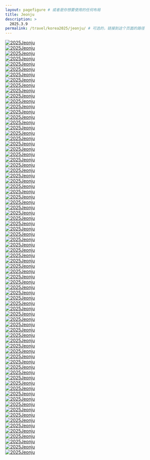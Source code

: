 ```yaml
---
layout: pagefigure # 或者是你想要使用的任何布局
title: Jeonju
description: >
  2025.3.9
permalink: /travel/korea2025/jeonju/ # 可选的，链接到这个页面的路径
---
```


<div class="figure-grid">
<div class="figure-grid-sizer"></div>
<div class="figure-grid-item">
        <a href="https://hobbyfigure.rayleigh-lin.top/2025Jeonju/_RAY2914.webp" data-lightbox="roadtrip" class="image-link">
        <img class="lozad" 
             data-src="https://hobbyfigure.rayleigh-lin.top/2025JeonjuC/_RAY2914.webp"
             alt="2025Jeonju"/>
        </a>
</div>
<div class="figure-grid-item">
        <a href="https://hobbyfigure.rayleigh-lin.top/2025Jeonju/_RAY2979.webp" data-lightbox="roadtrip" class="image-link">
        <img class="lozad" 
             data-src="https://hobbyfigure.rayleigh-lin.top/2025JeonjuC/_RAY2979.webp"
             alt="2025Jeonju"/>
        </a>
</div>
<div class="figure-grid-item">
        <a href="https://hobbyfigure.rayleigh-lin.top/2025Jeonju/_RAY2715.webp" data-lightbox="roadtrip" class="image-link">
        <img class="lozad" 
             data-src="https://hobbyfigure.rayleigh-lin.top/2025JeonjuC/_RAY2715.webp"
             alt="2025Jeonju"/>
        </a>
</div>
<div class="figure-grid-item">
        <a href="https://hobbyfigure.rayleigh-lin.top/2025Jeonju/_RAY2923.webp" data-lightbox="roadtrip" class="image-link">
        <img class="lozad" 
             data-src="https://hobbyfigure.rayleigh-lin.top/2025JeonjuC/_RAY2923.webp"
             alt="2025Jeonju"/>
        </a>
</div>
<div class="figure-grid-item">
        <a href="https://hobbyfigure.rayleigh-lin.top/2025Jeonju/_RAY2759.webp" data-lightbox="roadtrip" class="image-link">
        <img class="lozad" 
             data-src="https://hobbyfigure.rayleigh-lin.top/2025JeonjuC/_RAY2759.webp"
             alt="2025Jeonju"/>
        </a>
</div>
<div class="figure-grid-item">
        <a href="https://hobbyfigure.rayleigh-lin.top/2025Jeonju/_RAY3164.webp" data-lightbox="roadtrip" class="image-link">
        <img class="lozad" 
             data-src="https://hobbyfigure.rayleigh-lin.top/2025JeonjuC/_RAY3164.webp"
             alt="2025Jeonju"/>
        </a>
</div>
<div class="figure-grid-item">
        <a href="https://hobbyfigure.rayleigh-lin.top/2025Jeonju/_RAY3021.webp" data-lightbox="roadtrip" class="image-link">
        <img class="lozad" 
             data-src="https://hobbyfigure.rayleigh-lin.top/2025JeonjuC/_RAY3021.webp"
             alt="2025Jeonju"/>
        </a>
</div>
<div class="figure-grid-item">
        <a href="https://hobbyfigure.rayleigh-lin.top/2025Jeonju/_RAY2919.webp" data-lightbox="roadtrip" class="image-link">
        <img class="lozad" 
             data-src="https://hobbyfigure.rayleigh-lin.top/2025JeonjuC/_RAY2919.webp"
             alt="2025Jeonju"/>
        </a>
</div>
<div class="figure-grid-item">
        <a href="https://hobbyfigure.rayleigh-lin.top/2025Jeonju/_RAY3037.webp" data-lightbox="roadtrip" class="image-link">
        <img class="lozad" 
             data-src="https://hobbyfigure.rayleigh-lin.top/2025JeonjuC/_RAY3037.webp"
             alt="2025Jeonju"/>
        </a>
</div>
<div class="figure-grid-item">
        <a href="https://hobbyfigure.rayleigh-lin.top/2025Jeonju/_RAY2714.webp" data-lightbox="roadtrip" class="image-link">
        <img class="lozad" 
             data-src="https://hobbyfigure.rayleigh-lin.top/2025JeonjuC/_RAY2714.webp"
             alt="2025Jeonju"/>
        </a>
</div>
<div class="figure-grid-item">
        <a href="https://hobbyfigure.rayleigh-lin.top/2025Jeonju/_RAY3113.webp" data-lightbox="roadtrip" class="image-link">
        <img class="lozad" 
             data-src="https://hobbyfigure.rayleigh-lin.top/2025JeonjuC/_RAY3113.webp"
             alt="2025Jeonju"/>
        </a>
</div>
<div class="figure-grid-item">
        <a href="https://hobbyfigure.rayleigh-lin.top/2025Jeonju/_RAY2796.webp" data-lightbox="roadtrip" class="image-link">
        <img class="lozad" 
             data-src="https://hobbyfigure.rayleigh-lin.top/2025JeonjuC/_RAY2796.webp"
             alt="2025Jeonju"/>
        </a>
</div>
<div class="figure-grid-item">
        <a href="https://hobbyfigure.rayleigh-lin.top/2025Jeonju/_RAY2846.webp" data-lightbox="roadtrip" class="image-link">
        <img class="lozad" 
             data-src="https://hobbyfigure.rayleigh-lin.top/2025JeonjuC/_RAY2846.webp"
             alt="2025Jeonju"/>
        </a>
</div>
<div class="figure-grid-item">
        <a href="https://hobbyfigure.rayleigh-lin.top/2025Jeonju/_RAY2954.webp" data-lightbox="roadtrip" class="image-link">
        <img class="lozad" 
             data-src="https://hobbyfigure.rayleigh-lin.top/2025JeonjuC/_RAY2954.webp"
             alt="2025Jeonju"/>
        </a>
</div>
<div class="figure-grid-item">
        <a href="https://hobbyfigure.rayleigh-lin.top/2025Jeonju/_RAY2764.webp" data-lightbox="roadtrip" class="image-link">
        <img class="lozad" 
             data-src="https://hobbyfigure.rayleigh-lin.top/2025JeonjuC/_RAY2764.webp"
             alt="2025Jeonju"/>
        </a>
</div>
<div class="figure-grid-item">
        <a href="https://hobbyfigure.rayleigh-lin.top/2025Jeonju/_RAY2699.webp" data-lightbox="roadtrip" class="image-link">
        <img class="lozad" 
             data-src="https://hobbyfigure.rayleigh-lin.top/2025JeonjuC/_RAY2699.webp"
             alt="2025Jeonju"/>
        </a>
</div>
<div class="figure-grid-item">
        <a href="https://hobbyfigure.rayleigh-lin.top/2025Jeonju/_RAY2733.webp" data-lightbox="roadtrip" class="image-link">
        <img class="lozad" 
             data-src="https://hobbyfigure.rayleigh-lin.top/2025JeonjuC/_RAY2733.webp"
             alt="2025Jeonju"/>
        </a>
</div>
<div class="figure-grid-item">
        <a href="https://hobbyfigure.rayleigh-lin.top/2025Jeonju/_RAY3067.webp" data-lightbox="roadtrip" class="image-link">
        <img class="lozad" 
             data-src="https://hobbyfigure.rayleigh-lin.top/2025JeonjuC/_RAY3067.webp"
             alt="2025Jeonju"/>
        </a>
</div>
<div class="figure-grid-item">
        <a href="https://hobbyfigure.rayleigh-lin.top/2025Jeonju/_RAY2861.webp" data-lightbox="roadtrip" class="image-link">
        <img class="lozad" 
             data-src="https://hobbyfigure.rayleigh-lin.top/2025JeonjuC/_RAY2861.webp"
             alt="2025Jeonju"/>
        </a>
</div>
<div class="figure-grid-item">
        <a href="https://hobbyfigure.rayleigh-lin.top/2025Jeonju/_RAY2932.webp" data-lightbox="roadtrip" class="image-link">
        <img class="lozad" 
             data-src="https://hobbyfigure.rayleigh-lin.top/2025JeonjuC/_RAY2932.webp"
             alt="2025Jeonju"/>
        </a>
</div>
<div class="figure-grid-item">
        <a href="https://hobbyfigure.rayleigh-lin.top/2025Jeonju/_RAY2857.webp" data-lightbox="roadtrip" class="image-link">
        <img class="lozad" 
             data-src="https://hobbyfigure.rayleigh-lin.top/2025JeonjuC/_RAY2857.webp"
             alt="2025Jeonju"/>
        </a>
</div>
<div class="figure-grid-item">
        <a href="https://hobbyfigure.rayleigh-lin.top/2025Jeonju/_RAY2683.webp" data-lightbox="roadtrip" class="image-link">
        <img class="lozad" 
             data-src="https://hobbyfigure.rayleigh-lin.top/2025JeonjuC/_RAY2683.webp"
             alt="2025Jeonju"/>
        </a>
</div>
<div class="figure-grid-item">
        <a href="https://hobbyfigure.rayleigh-lin.top/2025Jeonju/_RAY2841.webp" data-lightbox="roadtrip" class="image-link">
        <img class="lozad" 
             data-src="https://hobbyfigure.rayleigh-lin.top/2025JeonjuC/_RAY2841.webp"
             alt="2025Jeonju"/>
        </a>
</div>
<div class="figure-grid-item">
        <a href="https://hobbyfigure.rayleigh-lin.top/2025Jeonju/_RAY3180.webp" data-lightbox="roadtrip" class="image-link">
        <img class="lozad" 
             data-src="https://hobbyfigure.rayleigh-lin.top/2025JeonjuC/_RAY3180.webp"
             alt="2025Jeonju"/>
        </a>
</div>
<div class="figure-grid-item">
        <a href="https://hobbyfigure.rayleigh-lin.top/2025Jeonju/_RAY2744.webp" data-lightbox="roadtrip" class="image-link">
        <img class="lozad" 
             data-src="https://hobbyfigure.rayleigh-lin.top/2025JeonjuC/_RAY2744.webp"
             alt="2025Jeonju"/>
        </a>
</div>
<div class="figure-grid-item">
        <a href="https://hobbyfigure.rayleigh-lin.top/2025Jeonju/_RAY2969.webp" data-lightbox="roadtrip" class="image-link">
        <img class="lozad" 
             data-src="https://hobbyfigure.rayleigh-lin.top/2025JeonjuC/_RAY2969.webp"
             alt="2025Jeonju"/>
        </a>
</div>
<div class="figure-grid-item">
        <a href="https://hobbyfigure.rayleigh-lin.top/2025Jeonju/_RAY3046.webp" data-lightbox="roadtrip" class="image-link">
        <img class="lozad" 
             data-src="https://hobbyfigure.rayleigh-lin.top/2025JeonjuC/_RAY3046.webp"
             alt="2025Jeonju"/>
        </a>
</div>
<div class="figure-grid-item">
        <a href="https://hobbyfigure.rayleigh-lin.top/2025Jeonju/_RAY2817.webp" data-lightbox="roadtrip" class="image-link">
        <img class="lozad" 
             data-src="https://hobbyfigure.rayleigh-lin.top/2025JeonjuC/_RAY2817.webp"
             alt="2025Jeonju"/>
        </a>
</div>
<div class="figure-grid-item">
        <a href="https://hobbyfigure.rayleigh-lin.top/2025Jeonju/_RAY3178.webp" data-lightbox="roadtrip" class="image-link">
        <img class="lozad" 
             data-src="https://hobbyfigure.rayleigh-lin.top/2025JeonjuC/_RAY3178.webp"
             alt="2025Jeonju"/>
        </a>
</div>
<div class="figure-grid-item">
        <a href="https://hobbyfigure.rayleigh-lin.top/2025Jeonju/_RAY2724.webp" data-lightbox="roadtrip" class="image-link">
        <img class="lozad" 
             data-src="https://hobbyfigure.rayleigh-lin.top/2025JeonjuC/_RAY2724.webp"
             alt="2025Jeonju"/>
        </a>
</div>
<div class="figure-grid-item">
        <a href="https://hobbyfigure.rayleigh-lin.top/2025Jeonju/_RAY3070.webp" data-lightbox="roadtrip" class="image-link">
        <img class="lozad" 
             data-src="https://hobbyfigure.rayleigh-lin.top/2025JeonjuC/_RAY3070.webp"
             alt="2025Jeonju"/>
        </a>
</div>
<div class="figure-grid-item">
        <a href="https://hobbyfigure.rayleigh-lin.top/2025Jeonju/_RAY2732.webp" data-lightbox="roadtrip" class="image-link">
        <img class="lozad" 
             data-src="https://hobbyfigure.rayleigh-lin.top/2025JeonjuC/_RAY2732.webp"
             alt="2025Jeonju"/>
        </a>
</div>
<div class="figure-grid-item">
        <a href="https://hobbyfigure.rayleigh-lin.top/2025Jeonju/_RAY3066.webp" data-lightbox="roadtrip" class="image-link">
        <img class="lozad" 
             data-src="https://hobbyfigure.rayleigh-lin.top/2025JeonjuC/_RAY3066.webp"
             alt="2025Jeonju"/>
        </a>
</div>
<div class="figure-grid-item">
        <a href="https://hobbyfigure.rayleigh-lin.top/2025Jeonju/_RAY2822.webp" data-lightbox="roadtrip" class="image-link">
        <img class="lozad" 
             data-src="https://hobbyfigure.rayleigh-lin.top/2025JeonjuC/_RAY2822.webp"
             alt="2025Jeonju"/>
        </a>
</div>
<div class="figure-grid-item">
        <a href="https://hobbyfigure.rayleigh-lin.top/2025Jeonju/_RAY2926.webp" data-lightbox="roadtrip" class="image-link">
        <img class="lozad" 
             data-src="https://hobbyfigure.rayleigh-lin.top/2025JeonjuC/_RAY2926.webp"
             alt="2025Jeonju"/>
        </a>
</div>
<div class="figure-grid-item">
        <a href="https://hobbyfigure.rayleigh-lin.top/2025Jeonju/_RAY2859.webp" data-lightbox="roadtrip" class="image-link">
        <img class="lozad" 
             data-src="https://hobbyfigure.rayleigh-lin.top/2025JeonjuC/_RAY2859.webp"
             alt="2025Jeonju"/>
        </a>
</div>
<div class="figure-grid-item">
        <a href="https://hobbyfigure.rayleigh-lin.top/2025Jeonju/_RAY3032.webp" data-lightbox="roadtrip" class="image-link">
        <img class="lozad" 
             data-src="https://hobbyfigure.rayleigh-lin.top/2025JeonjuC/_RAY3032.webp"
             alt="2025Jeonju"/>
        </a>
</div>
<div class="figure-grid-item">
        <a href="https://hobbyfigure.rayleigh-lin.top/2025Jeonju/_RAY2711.webp" data-lightbox="roadtrip" class="image-link">
        <img class="lozad" 
             data-src="https://hobbyfigure.rayleigh-lin.top/2025JeonjuC/_RAY2711.webp"
             alt="2025Jeonju"/>
        </a>
</div>
<div class="figure-grid-item">
        <a href="https://hobbyfigure.rayleigh-lin.top/2025Jeonju/_RAY3116.webp" data-lightbox="roadtrip" class="image-link">
        <img class="lozad" 
             data-src="https://hobbyfigure.rayleigh-lin.top/2025JeonjuC/_RAY3116.webp"
             alt="2025Jeonju"/>
        </a>
</div>
<div class="figure-grid-item">
        <a href="https://hobbyfigure.rayleigh-lin.top/2025Jeonju/_RAY2681.webp" data-lightbox="roadtrip" class="image-link">
        <img class="lozad" 
             data-src="https://hobbyfigure.rayleigh-lin.top/2025JeonjuC/_RAY2681.webp"
             alt="2025Jeonju"/>
        </a>
</div>
<div class="figure-grid-item">
        <a href="https://hobbyfigure.rayleigh-lin.top/2025Jeonju/_RAY3091.webp" data-lightbox="roadtrip" class="image-link">
        <img class="lozad" 
             data-src="https://hobbyfigure.rayleigh-lin.top/2025JeonjuC/_RAY3091.webp"
             alt="2025Jeonju"/>
        </a>
</div>
<div class="figure-grid-item">
        <a href="https://hobbyfigure.rayleigh-lin.top/2025Jeonju/_RAY2680.webp" data-lightbox="roadtrip" class="image-link">
        <img class="lozad" 
             data-src="https://hobbyfigure.rayleigh-lin.top/2025JeonjuC/_RAY2680.webp"
             alt="2025Jeonju"/>
        </a>
</div>
<div class="figure-grid-item">
        <a href="https://hobbyfigure.rayleigh-lin.top/2025Jeonju/_RAY2907.webp" data-lightbox="roadtrip" class="image-link">
        <img class="lozad" 
             data-src="https://hobbyfigure.rayleigh-lin.top/2025JeonjuC/_RAY2907.webp"
             alt="2025Jeonju"/>
        </a>
</div>
<div class="figure-grid-item">
        <a href="https://hobbyfigure.rayleigh-lin.top/2025Jeonju/_RAY2881.webp" data-lightbox="roadtrip" class="image-link">
        <img class="lozad" 
             data-src="https://hobbyfigure.rayleigh-lin.top/2025JeonjuC/_RAY2881.webp"
             alt="2025Jeonju"/>
        </a>
</div>
<div class="figure-grid-item">
        <a href="https://hobbyfigure.rayleigh-lin.top/2025Jeonju/_RAY2897.webp" data-lightbox="roadtrip" class="image-link">
        <img class="lozad" 
             data-src="https://hobbyfigure.rayleigh-lin.top/2025JeonjuC/_RAY2897.webp"
             alt="2025Jeonju"/>
        </a>
</div>
<div class="figure-grid-item">
        <a href="https://hobbyfigure.rayleigh-lin.top/2025Jeonju/_RAY3033.webp" data-lightbox="roadtrip" class="image-link">
        <img class="lozad" 
             data-src="https://hobbyfigure.rayleigh-lin.top/2025JeonjuC/_RAY3033.webp"
             alt="2025Jeonju"/>
        </a>
</div>
<div class="figure-grid-item">
        <a href="https://hobbyfigure.rayleigh-lin.top/2025Jeonju/_RAY3160.webp" data-lightbox="roadtrip" class="image-link">
        <img class="lozad" 
             data-src="https://hobbyfigure.rayleigh-lin.top/2025JeonjuC/_RAY3160.webp"
             alt="2025Jeonju"/>
        </a>
</div>
<div class="figure-grid-item">
        <a href="https://hobbyfigure.rayleigh-lin.top/2025Jeonju/_RAY3009.webp" data-lightbox="roadtrip" class="image-link">
        <img class="lozad" 
             data-src="https://hobbyfigure.rayleigh-lin.top/2025JeonjuC/_RAY3009.webp"
             alt="2025Jeonju"/>
        </a>
</div>
<div class="figure-grid-item">
        <a href="https://hobbyfigure.rayleigh-lin.top/2025Jeonju/_RAY2927.webp" data-lightbox="roadtrip" class="image-link">
        <img class="lozad" 
             data-src="https://hobbyfigure.rayleigh-lin.top/2025JeonjuC/_RAY2927.webp"
             alt="2025Jeonju"/>
        </a>
</div>
<div class="figure-grid-item">
        <a href="https://hobbyfigure.rayleigh-lin.top/2025Jeonju/_RAY2874.webp" data-lightbox="roadtrip" class="image-link">
        <img class="lozad" 
             data-src="https://hobbyfigure.rayleigh-lin.top/2025JeonjuC/_RAY2874.webp"
             alt="2025Jeonju"/>
        </a>
</div>
<div class="figure-grid-item">
        <a href="https://hobbyfigure.rayleigh-lin.top/2025Jeonju/_RAY3048.webp" data-lightbox="roadtrip" class="image-link">
        <img class="lozad" 
             data-src="https://hobbyfigure.rayleigh-lin.top/2025JeonjuC/_RAY3048.webp"
             alt="2025Jeonju"/>
        </a>
</div>
<div class="figure-grid-item">
        <a href="https://hobbyfigure.rayleigh-lin.top/2025Jeonju/_RAY2966.webp" data-lightbox="roadtrip" class="image-link">
        <img class="lozad" 
             data-src="https://hobbyfigure.rayleigh-lin.top/2025JeonjuC/_RAY2966.webp"
             alt="2025Jeonju"/>
        </a>
</div>
<div class="figure-grid-item">
        <a href="https://hobbyfigure.rayleigh-lin.top/2025Jeonju/_RAY3043.webp" data-lightbox="roadtrip" class="image-link">
        <img class="lozad" 
             data-src="https://hobbyfigure.rayleigh-lin.top/2025JeonjuC/_RAY3043.webp"
             alt="2025Jeonju"/>
        </a>
</div>
<div class="figure-grid-item">
        <a href="https://hobbyfigure.rayleigh-lin.top/2025Jeonju/_RAY3002.webp" data-lightbox="roadtrip" class="image-link">
        <img class="lozad" 
             data-src="https://hobbyfigure.rayleigh-lin.top/2025JeonjuC/_RAY3002.webp"
             alt="2025Jeonju"/>
        </a>
</div>
<div class="figure-grid-item">
        <a href="https://hobbyfigure.rayleigh-lin.top/2025Jeonju/_RAY2701.webp" data-lightbox="roadtrip" class="image-link">
        <img class="lozad" 
             data-src="https://hobbyfigure.rayleigh-lin.top/2025JeonjuC/_RAY2701.webp"
             alt="2025Jeonju"/>
        </a>
</div>
<div class="figure-grid-item">
        <a href="https://hobbyfigure.rayleigh-lin.top/2025Jeonju/_RAY3055.webp" data-lightbox="roadtrip" class="image-link">
        <img class="lozad" 
             data-src="https://hobbyfigure.rayleigh-lin.top/2025JeonjuC/_RAY3055.webp"
             alt="2025Jeonju"/>
        </a>
</div>
<div class="figure-grid-item">
        <a href="https://hobbyfigure.rayleigh-lin.top/2025Jeonju/_RAY2994.webp" data-lightbox="roadtrip" class="image-link">
        <img class="lozad" 
             data-src="https://hobbyfigure.rayleigh-lin.top/2025JeonjuC/_RAY2994.webp"
             alt="2025Jeonju"/>
        </a>
</div>
<div class="figure-grid-item">
        <a href="https://hobbyfigure.rayleigh-lin.top/2025Jeonju/_RAY2795.webp" data-lightbox="roadtrip" class="image-link">
        <img class="lozad" 
             data-src="https://hobbyfigure.rayleigh-lin.top/2025JeonjuC/_RAY2795.webp"
             alt="2025Jeonju"/>
        </a>
</div>
<div class="figure-grid-item">
        <a href="https://hobbyfigure.rayleigh-lin.top/2025Jeonju/_RAY2845.webp" data-lightbox="roadtrip" class="image-link">
        <img class="lozad" 
             data-src="https://hobbyfigure.rayleigh-lin.top/2025JeonjuC/_RAY2845.webp"
             alt="2025Jeonju"/>
        </a>
</div>
<div class="figure-grid-item">
        <a href="https://hobbyfigure.rayleigh-lin.top/2025Jeonju/_RAY3079.webp" data-lightbox="roadtrip" class="image-link">
        <img class="lozad" 
             data-src="https://hobbyfigure.rayleigh-lin.top/2025JeonjuC/_RAY3079.webp"
             alt="2025Jeonju"/>
        </a>
</div>
<div class="figure-grid-item">
        <a href="https://hobbyfigure.rayleigh-lin.top/2025Jeonju/_RAY2687.webp" data-lightbox="roadtrip" class="image-link">
        <img class="lozad" 
             data-src="https://hobbyfigure.rayleigh-lin.top/2025JeonjuC/_RAY2687.webp"
             alt="2025Jeonju"/>
        </a>
</div>
<div class="figure-grid-item">
        <a href="https://hobbyfigure.rayleigh-lin.top/2025Jeonju/_RAY2812.webp" data-lightbox="roadtrip" class="image-link">
        <img class="lozad" 
             data-src="https://hobbyfigure.rayleigh-lin.top/2025JeonjuC/_RAY2812.webp"
             alt="2025Jeonju"/>
        </a>
</div>
<div class="figure-grid-item">
        <a href="https://hobbyfigure.rayleigh-lin.top/2025Jeonju/_RAY2916.webp" data-lightbox="roadtrip" class="image-link">
        <img class="lozad" 
             data-src="https://hobbyfigure.rayleigh-lin.top/2025JeonjuC/_RAY2916.webp"
             alt="2025Jeonju"/>
        </a>
</div>
<div class="figure-grid-item">
        <a href="https://hobbyfigure.rayleigh-lin.top/2025Jeonju/_RAY2961.webp" data-lightbox="roadtrip" class="image-link">
        <img class="lozad" 
             data-src="https://hobbyfigure.rayleigh-lin.top/2025JeonjuC/_RAY2961.webp"
             alt="2025Jeonju"/>
        </a>
</div>
<div class="figure-grid-item">
        <a href="https://hobbyfigure.rayleigh-lin.top/2025Jeonju/_RAY2936.webp" data-lightbox="roadtrip" class="image-link">
        <img class="lozad" 
             data-src="https://hobbyfigure.rayleigh-lin.top/2025JeonjuC/_RAY2936.webp"
             alt="2025Jeonju"/>
        </a>
</div>
<div class="figure-grid-item">
        <a href="https://hobbyfigure.rayleigh-lin.top/2025Jeonju/_RAY2832.webp" data-lightbox="roadtrip" class="image-link">
        <img class="lozad" 
             data-src="https://hobbyfigure.rayleigh-lin.top/2025JeonjuC/_RAY2832.webp"
             alt="2025Jeonju"/>
        </a>
</div>
<div class="figure-grid-item">
        <a href="https://hobbyfigure.rayleigh-lin.top/2025Jeonju/_RAY3059.webp" data-lightbox="roadtrip" class="image-link">
        <img class="lozad" 
             data-src="https://hobbyfigure.rayleigh-lin.top/2025JeonjuC/_RAY3059.webp"
             alt="2025Jeonju"/>
        </a>
</div>
<div class="figure-grid-item">
        <a href="https://hobbyfigure.rayleigh-lin.top/2025Jeonju/_RAY3022.webp" data-lightbox="roadtrip" class="image-link">
        <img class="lozad" 
             data-src="https://hobbyfigure.rayleigh-lin.top/2025JeonjuC/_RAY3022.webp"
             alt="2025Jeonju"/>
        </a>
</div>
<div class="figure-grid-item">
        <a href="https://hobbyfigure.rayleigh-lin.top/2025Jeonju/_RAY3063.webp" data-lightbox="roadtrip" class="image-link">
        <img class="lozad" 
             data-src="https://hobbyfigure.rayleigh-lin.top/2025JeonjuC/_RAY3063.webp"
             alt="2025Jeonju"/>
        </a>
</div>
<div class="figure-grid-item">
        <a href="https://hobbyfigure.rayleigh-lin.top/2025Jeonju/_RAY2761.webp" data-lightbox="roadtrip" class="image-link">
        <img class="lozad" 
             data-src="https://hobbyfigure.rayleigh-lin.top/2025JeonjuC/_RAY2761.webp"
             alt="2025Jeonju"/>
        </a>
</div>
<div class="figure-grid-item">
        <a href="https://hobbyfigure.rayleigh-lin.top/2025Jeonju/_RAY3127.webp" data-lightbox="roadtrip" class="image-link">
        <img class="lozad" 
             data-src="https://hobbyfigure.rayleigh-lin.top/2025JeonjuC/_RAY3127.webp"
             alt="2025Jeonju"/>
        </a>
</div>
<div class="figure-grid-item">
        <a href="https://hobbyfigure.rayleigh-lin.top/2025Jeonju/_RAY3028-HDR.webp" data-lightbox="roadtrip" class="image-link">
        <img class="lozad" 
             data-src="https://hobbyfigure.rayleigh-lin.top/2025JeonjuC/_RAY3028-HDR.webp"
             alt="2025Jeonju"/>
        </a>
</div>
<div class="figure-grid-item">
        <a href="https://hobbyfigure.rayleigh-lin.top/2025Jeonju/_RAY2809.webp" data-lightbox="roadtrip" class="image-link">
        <img class="lozad" 
             data-src="https://hobbyfigure.rayleigh-lin.top/2025JeonjuC/_RAY2809.webp"
             alt="2025Jeonju"/>
        </a>
</div>
<div class="figure-grid-item">
        <a href="https://hobbyfigure.rayleigh-lin.top/2025Jeonju/_RAY2976.webp" data-lightbox="roadtrip" class="image-link">
        <img class="lozad" 
             data-src="https://hobbyfigure.rayleigh-lin.top/2025JeonjuC/_RAY2976.webp"
             alt="2025Jeonju"/>
        </a>
</div>
<div class="figure-grid-item">
        <a href="https://hobbyfigure.rayleigh-lin.top/2025Jeonju/_RAY2872.webp" data-lightbox="roadtrip" class="image-link">
        <img class="lozad" 
             data-src="https://hobbyfigure.rayleigh-lin.top/2025JeonjuC/_RAY2872.webp"
             alt="2025Jeonju"/>
        </a>
</div>
<div class="figure-grid-item">
        <a href="https://hobbyfigure.rayleigh-lin.top/2025Jeonju/_RAY2825.webp" data-lightbox="roadtrip" class="image-link">
        <img class="lozad" 
             data-src="https://hobbyfigure.rayleigh-lin.top/2025JeonjuC/_RAY2825.webp"
             alt="2025Jeonju"/>
        </a>
</div>
<div class="figure-grid-item">
        <a href="https://hobbyfigure.rayleigh-lin.top/2025Jeonju/_RAY2852.webp" data-lightbox="roadtrip" class="image-link">
        <img class="lozad" 
             data-src="https://hobbyfigure.rayleigh-lin.top/2025JeonjuC/_RAY2852.webp"
             alt="2025Jeonju"/>
        </a>
</div>
<div class="figure-grid-item">
        <a href="https://hobbyfigure.rayleigh-lin.top/2025Jeonju/_RAY2813.webp" data-lightbox="roadtrip" class="image-link">
        <img class="lozad" 
             data-src="https://hobbyfigure.rayleigh-lin.top/2025JeonjuC/_RAY2813.webp"
             alt="2025Jeonju"/>
        </a>
</div>
</div>